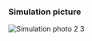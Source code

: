 ### Simulation picture <br>
![Simulation photo 2 3](https://github.com/JaeHWg/HW2_Demultiplexer_3/assets/94187124/3347e34e-acf8-428c-abb1-3ca405df6f30)
